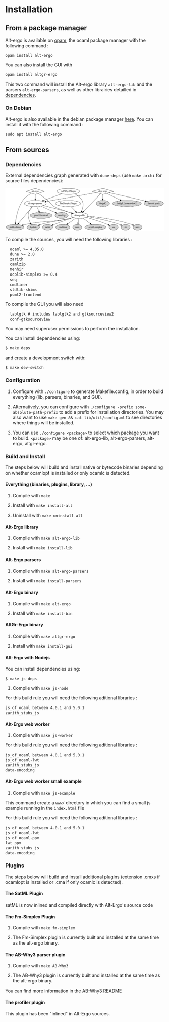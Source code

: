 # Installation

## From a package manager

Alt-ergo is available on [opam], the ocaml package manager with the following command :
```
opam install alt-ergo
```
You can also install the GUI with
```
opam install altgr-ergo
```

This two command will install the Alt-ergo library `alt-ergo-lib` and the parsers `alt-ergo-parsers`, as well as other librairies detailled in [dependencies](#dependencies).

### On Debian

Alt-ergo is also available in the debian package manager [here]. You can install it with the following command :

```
sudo apt install alt-ergo
```

## From sources

### Dependencies

External dependencies graph generated with `dune-deps` (use `make archi` for source files dependencies):

![](deps.png)

To compile the sources, you will need the following libraries :
```
  ocaml >= 4.05.0
  dune >= 2.0
  zarith
  camlzip
  menhir
  ocplib-simplex >= 0.4
  seq
  cmdliner
  stdlib-shims
  psmt2-frontend
```

To compile the GUI you will also need
```
  lablgtk # includes lablgtk2 and gtksourceview2
  conf-gtksourceview
```
You may need superuser permissions to perform the installation.

You can install dependencies using:

```
$ make deps
```

and create a development switch with:

```
$ make dev-switch
```

### Configuration

  1. Configure with `./configure` to generate Makefile.config,
  in order to build everything (lib, parsers, binaries, and GUI).

  2. Alternatively, you can configure with `./configure -prefix
  some-absolute-path-prefix` to add a prefix for installation
  directories. You may also want to use `make gen && cat lib/util/config.ml`
  to see directories where things will be installed.

  3. You can use `./configure <package>` to select which package you
  want to build. `<package>` may be one of: alt-ergo-lib, alt-ergo-parsers,
  alt-ergo, altgr-ergo.

### Build and Install

The steps below will build and install native or bytecode binaries
depending on whether ocamlopt is installed or only ocamlc is detected.

#### Everything (binaries, plugins, library, ...)

  1. Compile with `make`

  2. Install with `make install-all`

  3. Uninstall with `make uninstall-all`

#### Alt-Ergo library

  1. Compile with `make alt-ergo-lib`

  2. Install with `make install-lib`

#### Alt-Ergo parsers

  1. Compile with `make alt-ergo-parsers`

  2. Install with `make install-parsers`

#### Alt-Ergo binary

  1. Compile with `make alt-ergo`

  2. Install with `make install-bin`

#### AltGr-Ergo binary

  1. Compile with `make altgr-ergo`

  2. Install with `make install-gui`

#### Alt-Ergo with Nodejs

You can install dependencies using:

```
$ make js-deps
```

  1. Compile with `make js-node`

For this build rule you will need the following aditional libraries :
```
js_of_ocaml between 4.0.1 and 5.0.1
zarith_stubs_js
```

#### Alt-Ergo web worker

  1. Compile with `make js-worker`

For this build rule you will need the following aditional libraries :
```
js_of_ocaml between 4.0.1 and 5.0.1
js_of_ocaml-lwt
zarith_stubs_js
data-encoding
```

#### Alt-Ergo web worker small example

  1. Compile with `make js-example`

This command create a `www/` directory in which you can find a small js example running in the `index.html` file

For this build rule you will need the following aditional libraries :
```
js_of_ocaml between 4.0.1 and 5.0.1
js_of_ocaml-lwt
js_of_ocaml-ppx
lwt_ppx
zarith_stubs_js
data-encoding
```

### Plugins

The steps below will build and install additional plugins (extension
.cmxs if ocamlopt is installed or .cma if only ocamlc is detected).

#### The SatML Plugin

 satML is now inlined and compiled directly with Alt-Ergo's source code

#### The Fm-Simplex Plugin

  1. Compile with `make fm-simplex`

  2. The Fm-Simplex plugin is currently built and installed
  at the same time as the alt-ergo binary.

#### The AB-Why3 parser plugin

  1. Compile with `make AB-Why3`

  2. The AB-Why3 plugin is currently built and installed
  at the same time as the alt-ergo binary.

You can find more information in the [AB-Why3 README]

#### The profiler plugin

This plugin has been "inlined" in Alt-Ergo sources.


[AB-Why3 README]: ../Plugins/ab_why3.md
[opam]:  https://opam.ocaml.org/
[here]: https://packages.debian.org/buster/alt-ergo
